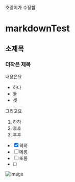 호랑이가 수정함.

# markdownTest
## 소제목
### 더작은 제목

내용은요
 - 하나
 - 둘
 - 셋

그리고요
1. 하하
2. 호호
3. 후후

- [x] 히히
- [ ]  메롱
- [ ]  또롱
- [ ]  

![image](https://github.com/user-attachments/assets/ac1ec025-9ee1-48fa-965d-e35ba6804d9e)
